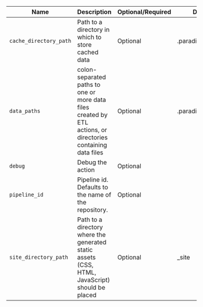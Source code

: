 |         Name         |                                                Description                                                 |Optional/Required|     Default     |
|----------------------|------------------------------------------------------------------------------------------------------------|-----------------|-----------------|
|`cache_directory_path`|Path to a directory in which to store cached data                                                           |Optional         |.paradicms/.cache|
|`data_paths`          |colon-separated paths to one or more data files created by ETL actions, or directories containing data files|Optional         |.paradicms/data  |
|`debug`               |Debug the action                                                                                            |Optional         |                 |
|`pipeline_id`         |Pipeline id. Defaults to the name of the repository.                                                        |Optional         |                 |
|`site_directory_path` |Path to a directory where the generated static assets (CSS, HTML, JavaScript) should be placed              |Optional         |_site            |
